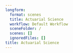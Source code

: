 ```yaml
---
longform:
  format: scenes
  title: Actuarial Science
  workflow: Default Workflow
  sceneFolder: /
  scenes: []
  ignoredFiles: []
title: Actuarial Science
---
```


